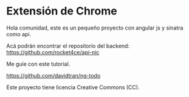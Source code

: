 # Extensión de Chrome

Hola comunidad, este es un pequeño proyecto con angular js y sinatra como api.

Acá podrán encontrar el repositorio del backend: https://github.com/rocket4ce/api-nic

Me guíe con este tutorial.

https://github.com/davidtran/ng-todo

Este proyecto tiene licencia Creative Commons (CC).
